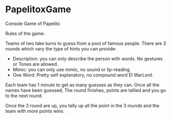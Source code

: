 # PapelitoxGame
Console Game of Papelito

Rules of the game:

Teams of two take turns to guess from a pool of famous people. There are 3 rounds which vary the type of hints you can provide:

- Description: you can only describe the person with words. No gestures or Tones are allowed. 
- Mimic: you can only use mimic, no sound or lip-reading
- One Word: Pretty self explanatory, no compound word EI WarLord. 

Each team has 1 minute to get as many guesses as they can. Once all the names have been guessed, The round finishes, points are tallied and you go to the next round.

Once the 3 round are up, you tally up all the point in the 3 rounds and the team with more points wins.
